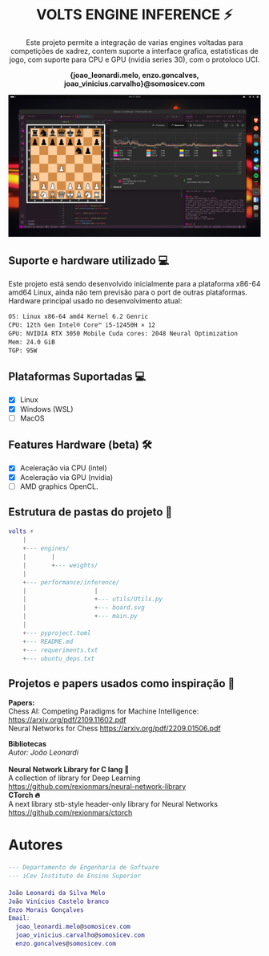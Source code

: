 <div align="center">
  <h1>VOLTS ENGINE INFERENCE ⚡️</h1>
  Este projeto permite a integração de varias engines voltadas para competições de xadrez, contem suporte a interface grafica, estatisticas de jogo, com suporte para CPU e GPU (nvidia series 30), com o protoloco UCI.<br>
  <p><strong>{joao_leonardi.melo, enzo.goncalves, joao_vinicius.carvalho}@somosicev.com</strong></p>
  <img src="images/Screenshot from 2023-11-27 08-28-14.png">
</div>

## Suporte e hardware utilizado 💻
Este projeto está sendo desenvolvido inicialmente para a plataforma x86-64 amd64 Linux, ainda não tem previsão para o port de outras plataformas.<br>
Hardware principal usado no desenvolvimento atual:<br>
```sh
OS: Linux x86-64 amd4 Kernel 6.2 Genric
CPU: 12th Gen Intel® Core™ i5-12450H × 12
GPU: NVIDIA RTX 3050 Mobile Cuda cores: 2048 Neural Optimization
Mem: 24.0 GiB
TGP: 95W
```
## Plataformas Suportadas 💻
- [X] Linux
- [X] Windows (WSL)
- [ ] MacOS

## Features Hardware (beta) 🛠
- [x] Aceleração via CPU (intel)
- [x] Aceleração via GPU (nvidia)
- [ ] AMD graphics OpenCL.

## Estrutura de pastas do projeto 📂
```lua
volts ⚡️
    |
    +--- engines/
    |       |
    |       +--- weights/
    |
    +--- performance/inference/
    |                   |            
    |                   +--- utils/Utils.py
    |                   +--- board.svg
    |                   +--- main.py 
    |
    +--- pyproject.toml
    +--- README.md
    +--- requeriments.txt
    +--- ubuntu_deps.txt
```
<!--
## Avaliação em tempo real da partida

<div align="center">
  <h4>Profundidate x Tempo de Analise</h4>
  <img src="images/Screenshot from 2023-11-20 10-49-08.png" alt="Snake logo">
  <h4>Avaliação ao longo do tempo</h4>
  <img src="images/Screenshot from 2023-11-20 14-46-31.png" alt="Snake logo">
</div>
-->
## Projetos e papers usados como inspiração 📄
**Papers:**<br>
Chess AI: Competing Paradigms for Machine Intelligence:
https://arxiv.org/pdf/2109.11602.pdf<br>
Neural Networks for Chess
https://arxiv.org/pdf/2209.01506.pdf

**Bibliotecas**<br>
*Autor: João Leonardi*<br>
<br>**Neural Network Library for C lang 🧠**<br>
A collection of library for Deep Learning
https://github.com/rexionmars/neural-network-library
<br>**CTorch 🔥**<br>
A next library stb-style header-only library for Neural Networks
https://github.com/rexionmars/ctorch

# Autores
```lua
--- Departamento de Engenharia de Software
--- iCev Instituto de Ensino Superior

João Leonardi da Silva Melo
João Vinícius Castelo branco
Enzo Morais Gonçalves
Email:
  joao_leonardi.melo@somosicev.com
  joao_vinicius.carvalho@somosicev.com
  enzo.goncalves@somosicev.com
```
